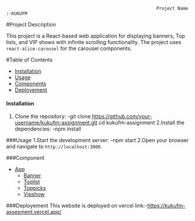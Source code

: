                                                              Project Name :-KUKUFM

#Project Description

This project is a React-based web application for displaying banners,  Top lists, 
and VIP shows with infinite scrolling functionality. The project uses `react-alice-carousel` 
for the carousel components.

#Table of Contents
- [Installation](#installation)
- [Usage](#usage)
- [Components](#components)
- [Deployement](#deployement)
  
#### Installation
1. Clone the repository:
   -git clone https://github.com/your-username/kukufm-assignment.git
   cd kukufm-assignment
2.Install the dependencies:
   -npm install

###Usage
1.Start the development server:
   -npm start
2.Open your browser and navigate to `http://localhost:3000`.

###Component
- [App](#app)
  - [Banner](#banner)
  - [Toplist](#toplist)
  - [Toppicks](#toppicks)
  - [Vipshow](#vipshow)


###Deployement
This website is deployed on vercel
link:-https://kukufm-assesment.vercel.app/



